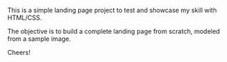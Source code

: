 This is a simple landing page project to test and showcase my skill with HTML/CSS. 

The objective is to build a complete landing page from scratch, modeled from a sample image.

Cheers!